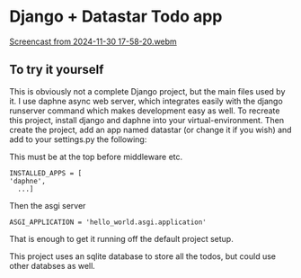 # Django + Datastar Todo app

[Screencast from 2024-11-30 17-58-20.webm](https://github.com/user-attachments/assets/dd072537-1bb2-4cba-8fe0-2b46dbfee3b7)


## To try it yourself
This is obviously not a complete Django project, but the main files used by it. I use daphne async web server, which integrates easily with the django runserver command which makes development easy as well.
To recreate this project, install django and daphne into your virtual-environment. Then create the project, add an app named datastar (or change it if you wish) and add to your settings.py the following:

This must be at the top before middleware etc.

    INSTALLED_APPS = [
    'daphne',
      ...]

Then the asgi server

    ASGI_APPLICATION = 'hello_world.asgi.application'
That is enough to get it running off the default project setup.

This project uses an sqlite database to store all the todos, but could use other databses as well.
